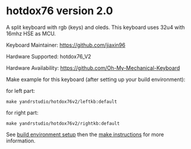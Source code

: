 hotdox76 version 2.0
===

A split keyboard with rgb (keys) and oleds.
This keyboard uses 32u4 with 16mhz HSE as MCU.

Keyboard Maintainer: https://github.com/jiaxin96

Hardware Supported: hotdox76_V2

Hardware Availability: https://github.com/Oh-My-Mechanical-Keyboard 

Make example for this keyboard (after setting up your build environment):

for left part:

    make yandrstudio/hotdox76v2/leftkb:default
    
for right part:

    make yandrstudio/hotdox76v2/rightkb:default


See [build environment setup](https://docs.qmk.fm/#/getting_started_build_tools) then the [make instructions](https://docs.qmk.fm/#/getting_started_make_guide) for more information.
